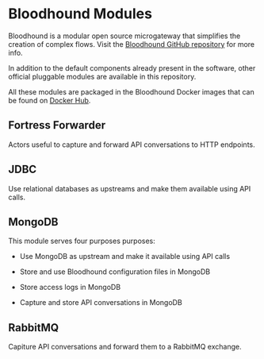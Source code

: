 # Bloodhound Modules

Bloodhound is a modular open source microgateway that simplifies the creation of complex flows. Visit the [Bloodhound GitHub repository](https://github.com/apifortress/bloodhound) for more info.

In addition to the default components already present in the software, other official pluggable modules are available in this repository.

All these modules are packaged in the Bloodhound Docker images that can be found on [Docker Hub](https://hub.docker.com/r/apifortress/afthem).

## Fortress Forwarder

Actors useful to capture and forward API conversations to HTTP endpoints.

## JDBC

Use relational databases as upstreams and make them available using API calls.

## MongoDB

This module serves four purposes purposes:

* Use MongoDB as upstream and make it available using API calls

* Store and use Bloodhound configuration files in MongoDB

* Store access logs in MongoDB

* Capture and store API conversations in MongoDB

## RabbitMQ

Capiture API conversations and forward them to a RabbitMQ exchange.
